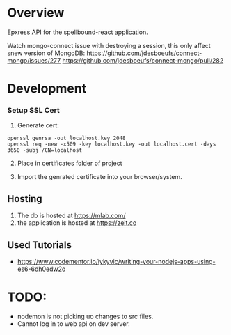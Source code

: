 # Overview
Epxress API for the spellbound-react application.

Watch mongo-connect issue with destroying a session, this only affect snew version of MongoDB:
https://github.com/jdesboeufs/connect-mongo/issues/277
https://github.com/jdesboeufs/connect-mongo/pull/282

# Development
### Setup SSL Cert
1. Generate cert:
```
openssl genrsa -out localhost.key 2048
openssl req -new -x509 -key localhost.key -out localhost.cert -days 3650 -subj /CN=localhost
```

2. Place in certificates folder of project

3. Import the genrated certificate into your browser/system.

## Hosting
1. The db is hosted at https://mlab.com/
2. the application is hosted at https://zeit.co

## Used Tutorials
- https://www.codementor.io/iykyvic/writing-your-nodejs-apps-using-es6-6dh0edw2o

# TODO:
- nodemon is not picking uo changes to src files.
- Cannot log in to web api on dev server.